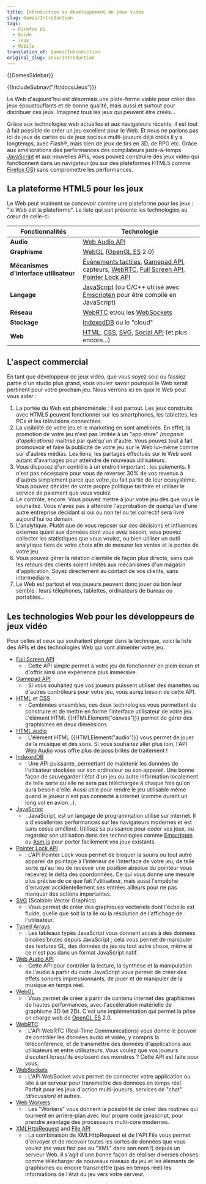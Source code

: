 ```yaml
---
title: Introduction au développement de jeux vidéo
slug: Games/Introduction
tags:
  - Firefox OS
  - Guide
  - Jeux
  - Mobile
translation_of: Games/Introduction
original_slug: Jeux/Introduction
---
```

{{GamesSidebar}}

{{IncludeSubnav("/fr/docs/Jeux")}}

Le Web d'aujourd'hui est désormais une plate-forme viable pour créer des jeux époustouflants et de bonne qualité, mais aussi et surtout pour distribuer ces jeux. Imaginez tous les jeux qui peuvent être créés...

Grâce aux technologies web actuelles et aux navigateurs récents, il est tout à fait possible de créer un jeu excellent pour le Web. Et nous ne parlons pas ici de jeux de cartes ou de jeux sociaux multi-joueurs déjà créés il y a longtemps, avec Flash®, mais bien de jeux de tirs en 3D, de RPG etc. Grâce aux améliorations des performances des compilateurs juste-à-temps [JavaScript](/fr/docs/JavaScript "/fr/docs/JavaScript") et aux nouvelles APIs, vous pouvez construire des jeux vidéo qui fonctionnent dans un navigateur (ou sur des plateformes HTML5 comme [Firefox OS](/fr/docs/Mozilla/Firefox_OS "/fr/docs/Mozilla/Firefox_OS")) sans compromettre les performances.

## La plateforme HTML5 pour les jeux

Le Web peut vraiment se concevoir comme une plateforme pour les jeux : "le Web est la plateforme". La liste qui suit présente les technologies au cœur de celle-ci.

| Fonctionnalités                        | Technologie                                                                                                                                                                                                                                                                                                                                                                                                                                              |
| -------------------------------------- | -------------------------------------------------------------------------------------------------------------------------------------------------------------------------------------------------------------------------------------------------------------------------------------------------------------------------------------------------------------------------------------------------------------------------------------------------------- |
| **Audio**                              | [Web Audio API](/fr/docs/Web/API/Web_Audio_API "/fr/docs/Web_Audio_API")                                                                                                                                                                                                                                                                                                                                                                                 |
| **Graphisme**                          | [WebGL](/fr/docs/WebGL "/fr/docs/WebGL") ([OpenGL ES](http://www.khronos.org/opengles/ "http://www.khronos.org/opengles/") 2.0)                                                                                                                                                                                                                                                                                                                          |
| **Mécanismes d'interface utilisateur** | [Événements tactiles](/fr/docs/Web/Guide/DOM/Events/Touch_events "/fr/docs/Web/Guide/DOM/Events/Touch_events"), [Gamepad API](/fr/docs/Web/Guide/API/Gamepad "/fr/docs/Web/Guide/API/Gamepad"), capteurs, [WebRTC](/fr/docs/WebRTC "/fr/docs/WebRTC"), [Full Screen API](/fr/docs/Web/Guide/DOM/Using_full_screen_mode "/fr/docs/Web/Guide/DOM/Using_full_screen_mode"), [Pointer Lock API](/fr/docs/WebAPI/Pointer_Lock "/fr/docs/WebAPI/Pointer_Lock") |
| **Langage**                            | [JavaScript](/fr/docs/JavaScript "/fr/docs/JavaScript") (ou C/C++ utilisé avec [Emscripten](https://github.com/kripken/emscripten/wiki "https://github.com/kripken/emscripten/wiki") pour être compilé en JavaScript)                                                                                                                                                                                                                                    |
| **Réseau**                             | [WebRTC](/fr/docs/WebRTC "/fr/docs/WebRTC") et/ou les [WebSockets](/fr/docs/WebSockets "/fr/docs/WebSockets")                                                                                                                                                                                                                                                                                                                                            |
| **Stockage**                           | [IndexedDB](/fr/docs/IndexedDB "/fr/docs/IndexedDB") ou le "cloud"                                                                                                                                                                                                                                                                                                                                                                                       |
| **Web**                                | [HTML](/fr/docs/Web/HTML "/fr/docs/Web/HTML"), [CSS](/fr/docs/Web/CSS "/fr/docs/Web/CSS"), [SVG](/fr/docs/SVG "/fr/docs/SVG"), [Social API](/fr/docs/Social_API "/fr/docs/Social_API") (et plus encore...)                                                                                                                                                                                                                                               |



## L'aspect commercial

En tant que développeur de jeux vidéo, que vous soyez seul ou fassiez partie d'un studio plus grand, vous voulez savoir pourquoi le Web serait pertinent pour votre prochain jeu. Nous verrons ici en quoi le Web peut vous aider :



1.  La portée du Web est phénoménale : il est partout. Les jeux construits avec HTML5 peuvent fonctionner sur les smartphones, les tablettes, les PCs et les télévisions connectées.
2.  La visibilité de votre jeu et le marketing en sont améliorés. En effet, la promotion de votre jeu n'est pas limitée à un "app store" _(magasin d'applications)_ maîtrisé par quelqu'un d'autre. Vous pouvez tout à fait promouvoir et faire la publicité de votre jeu sur le Web lui-même comme sur d'autres médias. Les liens, les partages effectués sur le Web sont autant d'avantages pour atteindre de nouveaux utilisateurs.
3.  Vous disposez d'un contrôle à un endroit important : les paiements. Il n'est pas nécessaire pour vous de reverser 30% de vos revenus à  d'autres simplement parce que votre jeu fait partie de leur écosystème. Vous pouvez décider de votre propre politique tarifaire et utiliser le service de paiement que vous voulez.
4.  Le contrôle, encore. Vous pouvez mettre à jour votre jeu dès que vous le souhaitez. Vous n'avez pas à attendre l'approbation de quelqu'un d'une autre entreprise décidant si oui ou non tel ou tel correctif sera livré aujourd'hui ou demain.
5.  L'analytique. Plutôt que de vous reposer sur des décisions et influences externes quant aux données dont vous avez besoin, vous pouvez collecter les statistiques que vous voulez, ou bien utiliser un outil analytique tiers de votre choix afin de mesurer les ventes et la portée de votre jeu.
6.  Vous pouvez gérer la relation clientèle de façon plus directe, sans que les retours des clients soient limités aux mécanismes d'un magasin d'application. Soyez directement au contact de vos clients, sans intermédiaire.
7.  Le Web est partout et vos joueurs peuvent donc jouer où bon leur semble : leurs téléphones, tablettes, ordinateurs de bureau ou portables...



## Les technologies Web pour les développeurs de jeux vidéo

Pour celles et ceux qui souhaitent plonger dans la technique, voici la liste des APIs et des technologies Web qui vont alimenter votre jeu.

- [Full Screen API](/fr/docs/Web/Guide/DOM/Using_full_screen_mode "/fr/docs/DOM/Using_fullscreen_mode")
  - : Cette API simple permet à votre jeu de fonctionner en plein écran et d'offrir ainsi une expérience plus immersive.
- [Gamepad API](/fr/docs/Web/Guide/API/Gamepad "/fr/docs/API/Gamepad/Using_Gamepad_API")
  - : Si vous souhaitez que vos joueurs puissent utiliser des manettes ou d'autres contrôleurs pour votre jeu, vous aurez besoin de cette API.
- [HTML](/fr/docs/Web/HTML "/fr/docs/HTML") et [CSS](/fr/docs/Web/CSS "/fr/docs/CSS")
  - : Combinées ensembles, ces deux technologies vous permettent de construire et de mettre en forme l'interface utilisateur de votre jeu. L'élément HTML {{HTMLElement("canvas")}} permet de gérer des graphismes en deux dimensions.
- [HTML audio](/fr/docs/Web/HTML/Element/audio "/fr/docs/HTML/Element/audio")
  - : L'élément HTML {{HTMLElement("audio")}} vous permet de jouer de la musique et des sons. Si vous souhaitez aller plus loin, l'API [Web Audio](/fr/docs/Web/API/Web_Audio_API "/fr/docs/Web_Audio_API") vous offre plus de possibilités de traitement !
- [IndexedDB](/fr/docs/Web/API/API_IndexedDB "/fr/docs/IndexedDB")
  - : Une API puissante, permettant de maintenir les données de l'utilsateur stockées sur son ordinateur ou son appareil. Une bonne façon de sauvegarder l'état d'un jeu ou autre information localement de telle sorte qu'elle ne sera pas téléchargée à chaque fois qu'on aura besoin d'elle. Aussi utile pour rendre le jeu utilisable même quand le joueur n'est pas connecté à internet (comme durant un long vol en avion...).
- [JavaScript](/fr/docs/Web/JavaScript "/fr/docs/JavaScript")
  - : JavaScript, est un langage de programmation utilisé sur internet. Il a d'excellentes performances sur les navigateurs modernes et est sans cesse amélioré. Utilisez sa puissance pour coder vos jeux, ou regardez son utilisation dans des technologies comme [Emscripten](https://github.com/kripken/emscripten/wiki "https://github.com/kripken/emscripten/wiki") ou [Asm.js](http://asmjs.org/spec/latest/ "http://asmjs.org/spec/latest/") pour porter facilement vos jeux existants.
- [Pointer Lock API](/fr/docs/WebAPI/Pointer_Lock "/fr/docs/WebAPI/Pointer_Lock")
  - : L'API Pointer Lock vous permet de bloquer la souris ou tout autre appareil de pointage à l'intérieur de l'interface de votre jeu, de telle sorte qu'au lieu de recevoir une position absolue du pointeur vous recevrez le delta des coordonnées. Ce qui vous donne une mesure plus précise de ce que fait l'utilisateur, mais aussi l'empêche d'envoyer accidentellement ses entrées ailleurs pour ne pas manquer des actions importantes.
- [SVG](/fr/docs/Web/SVG "/fr/docs/SVG") (Scalable Vector Graphics)
  - : Vous permet de créer des graphiques vectoriels dont l'échelle est fluide, quelle que soit la taille ou la résolution de l'affichage de l'utilisateur.
- [Typed Arrays](/fr/docs/Web/JavaScript/Tableaux_typ%C3%A9s "/fr/docs/JavaScript/Typed_arrays")
  - : Les tableaux typés JavaScript vous donnent accès à des données binaires brutes depuis JavaScript ; cela vous permet de manipuler des textures GL, des données de jeu ou tout autre chose, même si ce n'est pas dans un format JavaScript natif.
- [Web Audio API](/fr/docs/Web/API/Web_Audio_API "/fr/docs/Web_Audio_API")
  - : Cette API pour contrôler la lecture, la synthèse et la manipulation de l'audio à partir du code JavaScript vous permet de créer des effets sonores impressionnants, de jouer et de manipuler de la musique en temps réel.
- [WebGL](/fr/docs/Web/API/WebGL_API "/fr/docs/WebGL")
  - : Vous permet de créer à partir de contenu internet des graphismes de hautes performances, avec l'accélération matérielle de graphisme 3D (et 2D). C'est une implémentation qui permet la prise en charge web de [OpenGL ES](http://www.khronos.org/opengles/ "http://www.khronos.org/opengles/") 2.0.
- [WebRTC](/fr/docs/Web/API/WebRTC_API "/fr/docs/WebRTC")
  - : L'API WebRTC (Real-Time Communications) vous donne le pouvoir de contrôler les données audio et vidéo, y compris la téléconférence, et de transmettre des données d'applications aux utilisateurs et entre utilisateurs. Vous voulez que vos joueurs discutent lorsqu'ils explosent des monstres ? Cette API est faite pour vous.
- [WebSockets](/fr/docs/WebSockets "/fr/docs/WebSockets")
  - : L'API WebSocket vous permet de connecter votre application ou site à un serveur pour transmettre des données en temps réel. Parfait pour les jeux d'action multi-joueurs, services de "chat" _(discussion)_ et autres.
- [Web Workers](/fr/docs/Utilisation_des_web_workers "/fr/docs/DOM/Using_web_workers")
  - : Les "Workers" vous donnent la possibilité de créer des routines qui tournent en arrière-plan avec leur propre code javascript, pour prendre avantage des processeurs multi-core modernes.
- [XMLHttpRequest](/fr/docs/Web/API/XMLHttpRequest "/fr/docs/DOM/XMLHttpRequest") and [File API](/fr/docs/Web/API/API_fichier_systeme "/fr/docs/DOM/File_API")
  - : La combinaison de XMLHttpRequest et de l'API File vous permet d'envoyer et de recevoir toutes les sortes de données que vous voulez (ne vous fiez pas au "XML" dans son nom !) depuis un serveur Web. Il s'agit d'une bonne façon de réaliser diverses choses comme télécharger de nouveaux niveaux du jeu et les éléments de graphismes ou encore transmettre (pas en temps réel) les informations de l'état du jeu vers votre serveur.

